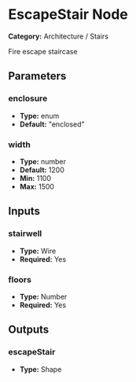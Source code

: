 
# EscapeStair Node

**Category:** Architecture / Stairs

Fire escape staircase

## Parameters


### enclosure
- **Type:** enum
- **Default:** "enclosed"





### width
- **Type:** number
- **Default:** 1200
- **Min:** 1100
- **Max:** 1500



## Inputs


### stairwell
- **Type:** Wire
- **Required:** Yes



### floors
- **Type:** Number
- **Required:** Yes



## Outputs


### escapeStair
- **Type:** Shape




